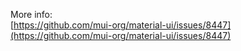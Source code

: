 
More info: <br />
[https://github.com/mui-org/material-ui/issues/8447](https://github.com/mui-org/material-ui/issues/8447)
